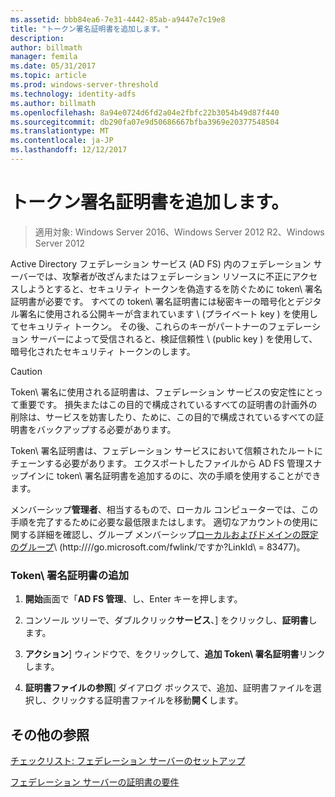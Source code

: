 ```yaml
---
ms.assetid: bbb84ea6-7e31-4442-85ab-a9447e7c19e8
title: "トークン署名証明書を追加します。"
description: 
author: billmath
manager: femila
ms.date: 05/31/2017
ms.topic: article
ms.prod: windows-server-threshold
ms.technology: identity-adfs
ms.author: billmath
ms.openlocfilehash: 8a94e0724d6fd2a04e2fbfc22b3054b49d87f440
ms.sourcegitcommit: db290fa07e9d50686667bfba3969e20377548504
ms.translationtype: MT
ms.contentlocale: ja-JP
ms.lasthandoff: 12/12/2017
---
```

# <a name="add-a-token-signing-certificate"></a>トークン署名証明書を追加します。

>適用対象: Windows Server 2016、Windows Server 2012 R2、Windows Server 2012

Active Directory フェデレーション サービス \(AD FS\) 内のフェデレーション サーバーでは、攻撃者が改ざんまたはフェデレーション リソースに不正にアクセスしようとすると、セキュリティ トークンを偽造するを防ぐために token\ 署名証明書が必要です。 すべての token\ 署名証明書には秘密キーの暗号化とデジタル署名に使用される公開キーが含まれています \ (プライベート key \) を使用してセキュリティ トークン。 その後、これらのキーがパートナーのフェデレーション サーバーによって受信されると、検証信頼性 \ (public key \) を使用して、暗号化されたセキュリティ トークンのします。  
  
> [!CAUTION]  
> Token\ 署名に使用される証明書は、フェデレーション サービスの安定性にとって重要です。 損失またはこの目的で構成されているすべての証明書の計画外の削除は、サービスを妨害したり、ために、この目的で構成されているすべての証明書をバックアップする必要があります。  
  
Token\ 署名証明書は、フェデレーション サービスにおいて信頼されたルートにチェーンする必要があります。 エクスポートしたファイルから AD FS 管理スナップインに token\ 署名証明書を追加するのに、次の手順を使用することができます。  
  
メンバーシップ**管理者**、相当するもので、ローカル コンピューターでは、この手順を完了するために必要な最低限またはします。  適切なアカウントの使用に関する詳細を確認し、グループ メンバーシップ[ローカルおよびドメインの既定のグループ](https://go.microsoft.com/fwlink/?LinkId=83477)\ (http:///\/go.microsoft.com\/fwlink\/ですか?LinkId\ = 83477\)。   
  
### <a name="to-add-a-token-signing-certificate"></a>Token\ 署名証明書の追加  
  
1.  **開始**画面で「**AD FS 管理**、し、Enter キーを押します。  
  
2.  コンソール ツリーで、ダブルクリック**サービス**、] をクリックし、**証明書**します。  
  
3.  **アクション**] ウィンドウで、をクリックして、**追加 Token\ 署名証明書**リンクします。  
  
4.  **証明書ファイルの参照**] ダイアログ ボックスで、追加、証明書ファイルを選択し、クリックする証明書ファイルを移動**開く**します。  
  
## <a name="additional-references"></a>その他の参照  
[チェックリスト: フェデレーション サーバーのセットアップ](Checklist--Setting-Up-a-Federation-Server.md)  
  
[フェデレーション サーバーの証明書の要件](https://technet.microsoft.com/library/dd807040.aspx)  
  

